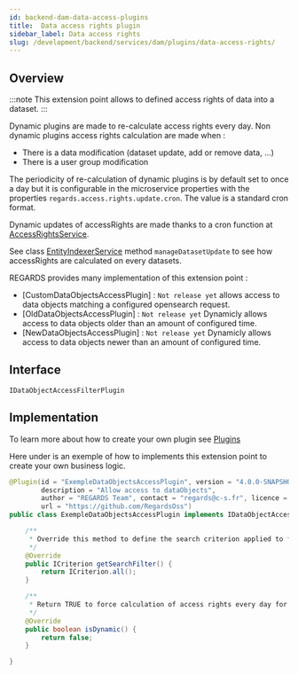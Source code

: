 ```yaml
---
id: backend-dam-data-access-plugins
title:  Data access rights plugin
sidebar_label: Data access rights
slug: /development/backend/services/dam/plugins/data-access-rights/
---
```



## Overview

:::note
This extension point allows to defined access rights of data into a dataset. 
:::

Dynamic plugins are made to re-calculate access rights every day. Non dynamic plugins access rights calculation are made when :
 - There is a data modification (dataset update, add or remove data, ...)
 - There is a user group modification


The periodicity of re-calculation of dynamic plugins is by default set to once a day but it is configurable in the microservice properties with the properties `regards.access.rights.update.cron`. The value is a standard cron format.

Dynamic updates of accessRights are made thanks to a cron function at [AccessRightsService](https://github.com/RegardsOss/regards-dam/blob/master/dam/dam-service/src/main/java/fr/cnes/regards/modules/dam/service/dataaccess/AccessRightUpdateScheduler.java).

See class [EntityIndexerService](https://github.com/RegardsOss/regards-dam/blob/d8eedbd4d03928219b4030b96abc01aeb8fb2976/crawler/crawler-service/src/main/java/fr/cnes/regards/modules/crawler/service/EntityIndexerService.java) method `manageDatasetUpdate` to see how accessRights are calculated on every datasets.

REGARDS provides many implementation of this extension point :
 - [CustomDataObjectsAccessPlugin] : `Not release yet` allows access to data objects matching a configured opensearch request.
 - [OldDataObjectsAccessPlugin] : `Not release yet` Dynamicly allows access to data objects older than an amount of configured time.
 - [NewDataObjectsAccessPlugin] : `Not release yet` Dynamicly allows access to data objects newer than an amount of configured time.

## Interface

   `IDataObjectAccessFilterPlugin`

## Implementation

To learn more about how to create your own plugin see [Plugins](../../../../framework/modules/plugins/)

Here under is an exemple of how to implements this extension point to create your own business logic.

```java
@Plugin(id = "ExempleDataObjectsAccessPlugin", version = "4.0.0-SNAPSHOT",
        description = "Allow access to dataObjects",
        author = "REGARDS Team", contact = "regards@c-s.fr", licence = "LGPLv3.0", owner = "CSSI",
        url = "https://github.com/RegardsOss")
public class ExempleDataObjectsAccessPlugin implements IDataObjectAccessFilterPlugin {

    /**
     * Override this method to define the search criterion applied to find allowed dataobjects into the dataset.
     */
    @Override
    public ICriterion getSearchFilter() {
        return ICriterion.all();
    }

    /**
     * Return TRUE to force calculation of access rights every day for all dataset associated to these plugin.
     */
    @Override
    public boolean isDynamic() {
        return false;
    }

}
```
